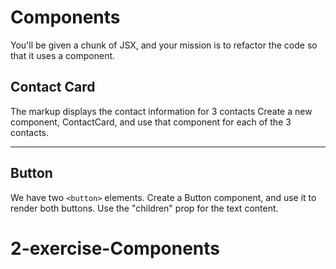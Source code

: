 # Components

You'll be given a chunk of JSX, and your mission is to refactor the code so that it uses a component.

## Contact Card

The markup displays the contact information for 3 contacts Create a new component, ContactCard, and use that component for each of the 3 contacts.

---

## Button

We have two `<button>` elements. Create a Button component, and use it to render both buttons. Use the "children" prop for the text content.
# 2-exercise-Components
